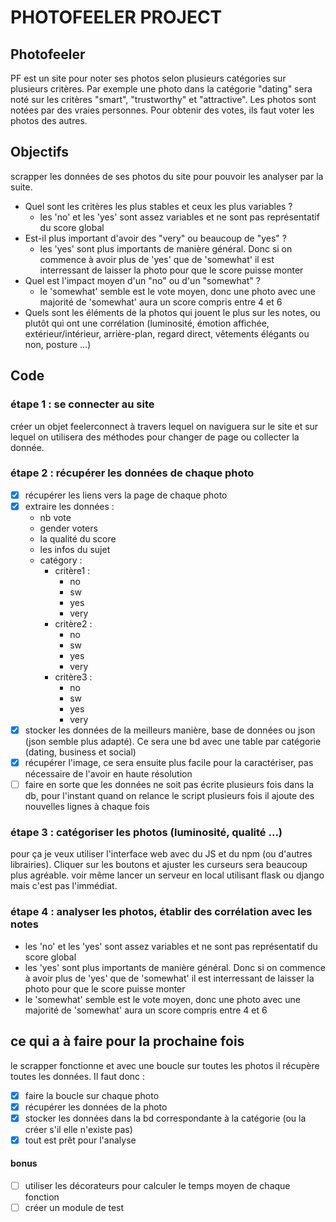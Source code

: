 # PHOTOFEELER PROJECT

## Photofeeler
PF est un site pour noter ses photos selon plusieurs catégories sur plusieurs critères. Par exemple une photo dans la catégorie "dating" sera noté sur les critères "smart", "trustworthy" et "attractive".
Les photos sont notées par des vraies personnes. Pour obtenir des votes, ils faut voter les photos des autres.

## Objectifs
scrapper les données de ses photos du site pour pouvoir les analyser par la suite.
- Quel sont les critères les plus stables et ceux les plus variables ?
    - les 'no' et les 'yes' sont assez variables et ne sont pas représentatif du score global
- Est-il plus important d'avoir des "very" ou beaucoup de "yes" ?
    - les 'yes' sont plus importants de manière général. Donc si on commence à avoir plus de 'yes' que de 'somewhat' il est interressant de laisser la photo pour que le score puisse monter
- Quel est l'impact moyen d'un "no" ou d'un "somewhat" ?
    - le 'somewhat' semble est le vote moyen, donc une photo avec une majorité de 'somewhat' aura un score compris entre 4 et 6
- Quels sont les éléments de la photos qui jouent le plus sur les notes, ou plutôt qui ont une corrélation (luminosité, émotion affichée, extérieur/intérieur, arrière-plan, regard direct, vêtements élégants ou non, posture ...)

## Code
### étape 1 : se connecter au site
créer un objet feelerconnect à travers lequel on naviguera sur le site et sur lequel on utilisera des méthodes pour changer de page ou collecter la donnée.
### étape 2 : récupérer les données de chaque photo
- [x] récupérer les liens vers la page de chaque photo
- [x] extraire les données :
    - nb vote
    - gender voters
    - la qualité du score
    - les infos du sujet
    - catégory :
        - critère1 :
            - no
            - sw
            - yes
            - very
        - critère2 :
            - no
            - sw
            - yes
            - very
        - critère3 :
            - no
            - sw
            - yes
            - very
- [x] stocker les données de la meilleurs manière, base de données ou json (json semble plus adapté). Ce sera une bd avec une table par catégorie (dating, business et social)
- [x] récupérer l'image, ce sera ensuite plus facile pour la caractériser, pas nécessaire de l'avoir en haute résolution
- [ ] faire en sorte que les données ne soit pas écrite plusieurs fois dans la db, pour l'instant quand on relance le script plusieurs fois il ajoute des nouvelles lignes à chaque fois

### étape 3 : catégoriser les photos (luminosité, qualité ...)
pour ça je veux utiliser l'interface web avec du JS et du npm (ou d'autres librairies). Cliquer sur les boutons et ajuster les curseurs sera beaucoup plus agréable.
voir même lancer un serveur en local utilisant flask ou django
mais c'est pas l'immédiat.
### étape 4 : analyser les photos, établir des corrélation avec les notes
- les 'no' et les 'yes' sont assez variables et ne sont pas représentatif du score global
- les 'yes' sont plus importants de manière général. Donc si on commence à avoir plus de 'yes' que de 'somewhat' il est interressant de laisser la photo pour que le score puisse monter
- le 'somewhat' semble est le vote moyen, donc une photo avec une majorité de 'somewhat' aura un score compris entre 4 et 6

## ce qui a à faire pour la prochaine fois
le scrapper fonctionne et avec une boucle sur toutes les photos il récupère toutes les données.
Il faut donc :
- [x] faire la boucle sur chaque photo
- [x] récupérer les données de la photo
- [x] stocker les données dans la bd correspondante à la catégorie (ou la créer s'il elle n'existe pas)
- [x] tout est prêt pour l'analyse

#### bonus
- [ ] utiliser les décorateurs pour calculer le temps moyen de chaque fonction
- [ ] créer un module de test